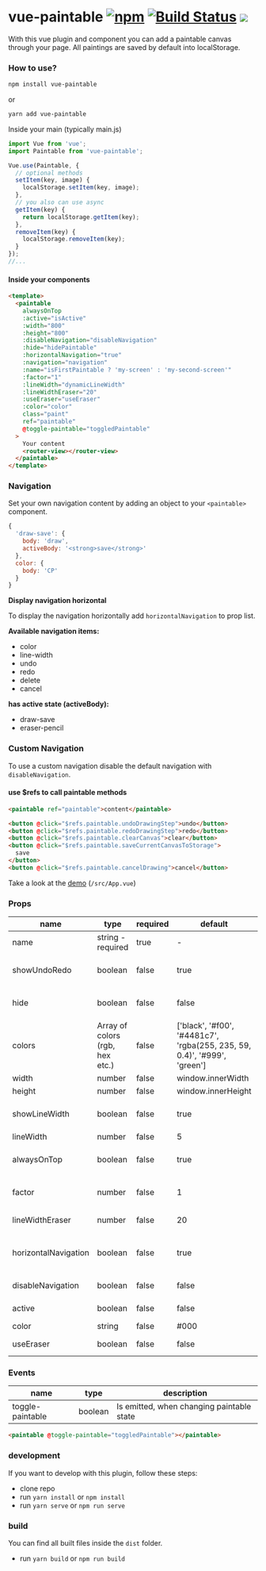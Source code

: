 # vue-paintable [![npm](https://badge.fury.io/js/vue-paintable.svg)](https://www.npmjs.com/package/vue-paintable) [![Build Status](https://travis-ci.org/ph1p/vue-paintable.svg?branch=master)](https://travis-ci.org/ph1p/vue-paintable) [![](https://img.shields.io/badge/now-demo-black.svg)](https://vue-paintable.now.sh/)

With this vue plugin and component you can add a paintable canvas through your page.
All paintings are saved by default into localStorage.

### How to use?

```bash
npm install vue-paintable
```

or

```bash
yarn add vue-paintable
```

Inside your main (typically main.js)

```javascript
import Vue from 'vue';
import Paintable from 'vue-paintable';

Vue.use(Paintable, {
  // optional methods
  setItem(key, image) {
    localStorage.setItem(key, image);
  },
  // you also can use async
  getItem(key) {
    return localStorage.getItem(key);
  },
  removeItem(key) {
    localStorage.removeItem(key);
  }
});
//...
```

#### Inside your components

```html
<template>
  <paintable
    alwaysOnTop
    :active="isActive"
    :width="800"
    :height="800"
    :disableNavigation="disableNavigation"
    :hide="hidePaintable"
    :horizontalNavigation="true"
    :navigation="navigation"
    :name="isFirstPaintable ? 'my-screen' : 'my-second-screen'"
    :factor="1"
    :lineWidth="dynamicLineWidth"
    :lineWidthEraser="20"
    :useEraser="useEraser"
    :color="color"
    class="paint"
    ref="paintable"
    @toggle-paintable="toggledPaintable"
  >
    Your content
    <router-view></router-view>
  </paintable>
</template>
```

### Navigation

Set your own navigation content by adding an object to your `<paintable>` component.

```javascript
{
  'draw-save': {
    body: 'draw',
    activeBody: '<strong>save</strong>'
  },
  color: {
    body: 'CP'
  }
}
```

**Display navigation horizontal**

To display the navigation horizontally add `horizontalNavigation` to prop list.

**Available navigation items:**

- color
- line-width
- undo
- redo
- delete
- cancel

**has active state (activeBody):**

- draw-save
- eraser-pencil

### Custom Navigation

To use a custom navigation disable the default navigation with `disableNavigation`.

#### use \$refs to call paintable methods

```html
<paintable ref="paintable">content</paintable>

<button @click="$refs.paintable.undoDrawingStep">undo</button>
<button @click="$refs.paintable.redoDrawingStep">redo</button>
<button @click="$refs.paintable.clearCanvas">clear</button>
<button @click="$refs.paintable.saveCurrentCanvasToStorage">
  save
</button>
<button @click="$refs.paintable.cancelDrawing">cancel</button>
```

Take a look at the [demo](https://vue-paintable.now.sh/) (`/src/App.vue`)


### Props

| name                 | type                            | required | default                                                                  | description                                       |
| -------------------- | ------------------------------- | -------- | ------------------------------------------------------------------------ | ------------------------------------------------- |
| name                 | string - required               | true     | -                                                                        | unique identifier                                 |
| showUndoRedo         | boolean                         | false    | true                                                                     | show undo and redo button                         |
| hide                 | boolean                         | false    | false                                                                    | hide the complete paintable                       |
| colors               | Array of colors (rgb, hex etc.) | false    | ['black', '#f00', '#4481c7', 'rgba(255, 235, 59, 0.4)', '#999', 'green'] | array of choosable colors                         |
| width                | number                          | false    | window.innerWidth                                                        | canvas width                                      |
| height               | number                          | false    | window.innerHeight                                                       | canvas height                                     |
| showLineWidth        | boolean                         | false    | true                                                                     | show button to set line width                     |
| lineWidth            | number                          | false    | 5                                                                        | line width                                        |
| alwaysOnTop          | boolean                         | false    | true                                                                     | set canvas always as top layer                    |
| factor               | number                          | false    | 1                                                                        | set a scale factor if needed                      |
| lineWidthEraser      | number                          | false    | 20                                                                       | set eraser line width                             |
| horizontalNavigation | boolean                         | false    | true                                                                     | display the navigation horizontally or vertically |
| disableNavigation    | boolean                         | false    | false                                                                    | hide navigation                                   |
| active               | boolean                         | false    | false                                                                    | set paintable active/inactive                     |
| color                | string                          | false    | #000                                                                     | current color                                     |
| useEraser            | boolean                         | false    | false                                                                    | set to true, to use the eraser                    |

### Events

| name             | type    | description                               |
| ---------------- | ------- | ----------------------------------------- |
| toggle-paintable | boolean | Is emitted, when changing paintable state |

```html
<paintable @toggle-paintable="toggledPaintable"></paintable>
```

### development

If you want to develop with this plugin, follow these steps:

- clone repo
- run `yarn install` or `npm install`
- run `yarn serve` or `npm run serve`

### build

You can find all built files inside the `dist` folder.

- run `yarn build` or `npm run build`
